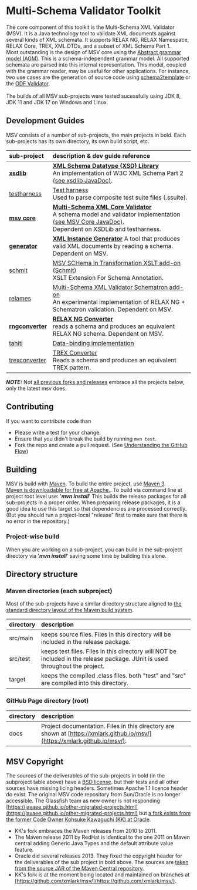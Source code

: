 # Multi-Schema Validator Toolkit

The core component of this toolkit is the Multi-Schema XML Validator (MSV). It is a Java technology tool to validate XML documents against several kinds of XML schemata. It supports RELAX NG, RELAX Namespace, RELAX Core, TREX, XML DTDs, and a subset of XML Schema Part 1.
<br/>
Most outstanding is the design of MSV core using the [Abstract grammar model (AGM)](https://xmlark.github.io/msv/nativeAPI.html). This is a schema-independent grammar model. All supported schemata are parsed into this internal representation. This model, coupled with the grammar reader, may be useful for other applications. For instance, two use cases are the generation of source code using [schema2template](https://tdf.github.io/odftoolkit/generator/index.html) or the [ODF Validator](https://tdf.github.io/odftoolkit/conformance/ODFValidator.html).
<br/><br/>The builds of all MSV sub-projects were tested sucessfully using JDK 8, JDK 11 and JDK 17 on Windows and Linux.

## Development Guides

MSV consists of a number of sub-projects, the main projects in bold. Each sub-projects has its own directory, its own build script, etc.

| sub-project       | description & dev guide reference                                                                                 |
|:------------------|:---------------------------------------------------------------------------------------------------------------------------------------|
| **[xsdlib](../xsdlib)**              | **[XML Schema Datatype (XSD) Library](./xsdlib/README.md)**<br/>An implementation of W3C XML Schema Part 2 [(see xsdlib JavaDoc)](https://xmlark.github.io/msv/xsdlib/api/index.html). |
| [testharness](../testharness/)       | [Test harness](./testharness/README.md)<br/>Used to parse composite test suite files (.ssuite).                                                                   |
| **[msv core](../msv)**               | **[Multi-Schema XML Core Validator](./core/index.html)**<br/>A schema model and validator implementation [(see MSV Core JavaDoc)](https://xmlark.github.io/msv/core/api/index.html).</br>Dependent on XSDLib and testharness.                                                               |
| **[generator](../generator/)**     | **[XML Instance Generator](./generator/README.md)** A tool that produces valid XML documents by reading a schema. Dependent on MSV.                                 |
| [schmit](../schmit/)            | [MSV SCHema In Transformation XSLT add-on (Schmit)](./schmit/readme.html)<br/>XSLT Extension For Schema Annotation.                                            |
| [relames](../relames/)           | [Multi-Schema XML Validator Schematron add-on](./relames/README.md)<br/>An experimental implementation of RELAX NG + Schematron validation. Dependent on MSV. |
| **[rngconverter](../rngconverter/)**  | **[RELAX NG Converter](./rngconverter/README.md)**<br/>reads a schema and produces an equivalent RELAX NG schema. Dependent on MSV.                                    |
| [tahiti](../tahiti/)            | [Data-binding implementation](./tahiti/README.md)                                                                                         |
| [trexconverter](../trexconverter/)     | [TREX Converter](./trexconverter/README.md)<br/>Reads a schema and produces an equivalent TREX pattern.                        |

***NOTE:*** Not [all previous forks and releases](https://github.com/svanteschubert/msv-merge-project) embrace all the projects below, only the latest msv does.

## Contributing

If you want to contribute code than

* Please write a test for your change.
* Ensure that you didn't break the build by running `mvn test`.
* Fork the repo and create a pull request. (See [Understanding the GitHub Flow](https://guides.github.com/introduction/flow/index.html))

## Building

MSV is build with [Maven](http://maven.apache.org/).
To build the entire project, use [Maven 3](https://maven.apache.org/guides/getting-started/maven-in-five-minutes.html).</br> [Maven is downloadable for free at Apache.](https://maven.apache.org/download.cgi).
To build via command line at project root level use:
'***mvn install***'
This builds the release packages for all sub-projects in a proper order.
When preparing release packages, it is a good idea to use this target so that dependencies are processed correctly. (But you should run a project-local "release" first to make sure that there is no error in the repository.)

### Project-wise build

When you are working on a sub-project, you can build in the sub-project directory via '***mvn install***' saving some time by building this alone.

## Directory structure

### Maven directories (each subproject)

Most of the sub-projects have a similar directory structure aligned to [the standard directory layout of the Maven build system](https://maven.apache.org/guides/introduction/introduction-to-the-standard-directory-layout.html).

| directory | description |
|:----------| :---------- |
| src/main  | keeps source files. Files in this directory will be included in the release package. |
| src/test  | keeps test files. Files in this directory will NOT be included in the release package. JUnit is used throughout the project. |
| target    | keeps the compiled .class files. both "test" and "src" are compiled into this directory. |

### GitHub Page directory (root)

| directory | description |
| :-------- | :---------- |
| docs      | Project documentation. Files in this directory are shown at [https://xmlark.github.io/msv/](https://xmlark.github.io/msv/). |

## MSV Copyright

The sources of the deliverables of the sub-projects in bold (in the subproject table above) have a [BSD license](https://en.wikipedia.org/wiki/BSD_licenses). but their tests and all other sources have missing licing headers.
Sometimes Apache 1.1 licence header do exist.
The original MSV code repository from Sun/Oracle is no longer accessible. The Glassfish team as new owner is not responding [https://javaee.github.io/other-migrated-projects.html](https://javaee.github.io/other-migrated-projects.html) but [a fork exists from the former Code Owner Kohsuke Kawaguchi (KK) at Oracle](https://github.com/kohsuke/msv).

* KK's fork embraces the Maven releases from 2010 to 2011.
* The Maven release 2011 by RedHat is identical to the one 2011 on Maven central adding Generic Java Types and the default attribute value feature.
* Oracle did several releases 2013. They fixed the copyright header for the deliverables of the sub project in bold above. The sources are [taken from the source JAR of the Maven Central repository](https://github.com/svanteschubert/msv-merge-project).
* KK's fork is at the moment being located and maintained on branches at [https://github.com/xmlark/msv/](https://github.com/xmlark/msv/).
